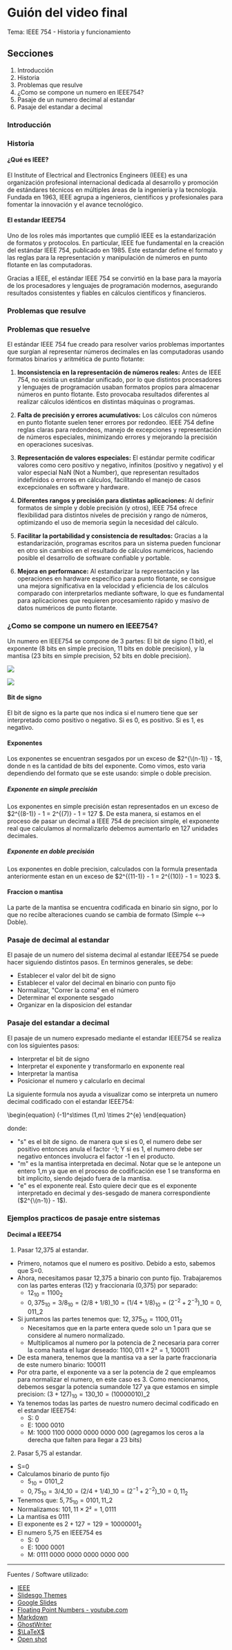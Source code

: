 # Guión del video final

Tema: IEEE 754 - Historia y funcionamiento

## Secciones

1. Introducción
2. Historia
3. Problemas que resulve
4. ¿Como se compone un numero en IEEE754?
5. Pasaje de un numero decimal al estandar
6. Pasaje del estandar a decimal

### Introducción

### Historia

#### ¿Qué es IEEE?

El Institute of Electrical and Electronics Engineers (IEEE) es una organización profesional internacional dedicada al desarrollo y promoción de estándares técnicos en múltiples áreas de la ingeniería y la tecnología. Fundada en 1963, IEEE agrupa a ingenieros, científicos y profesionales para fomentar la innovación y el avance tecnológico.

#### El estandar IEEE754

Uno de los roles más importantes que cumplió IEEE es la estandarización de formatos y protocolos. En particular, IEEE fue fundamental en la creación del estándar IEEE 754, publicado en 1985. Este estandar define el formato y las reglas para la representación y manipulación de números en punto flotante en las computadoras.

Gracias a IEEE, el estándar IEEE 754 se convirtió en la base para la mayoría de los procesadores y lenguajes de programación modernos, asegurando resultados consistentes y fiables en cálculos científicos y financieros.



### Problemas que resulve

### Problemas que resuelve

El estándar IEEE 754 fue creado para resolver varios problemas importantes que surgían al representar números decimales en las computadoras usando formatos binarios y aritmética de punto flotante:

1. **Inconsistencia en la representación de números reales:** Antes de IEEE 754, no existía un estándar unificado, por lo que distintos procesadores y lenguajes de programación usaban formatos propios para almacenar números en punto flotante. Esto provocaba resultados diferentes al realizar cálculos idénticos en distintas máquinas o programas.

2. **Falta de precisión y errores acumulativos:** Los cálculos con números en punto flotante suelen tener errores por redondeo. IEEE 754 define reglas claras para redondeos, manejo de excepciones y representación de números especiales, minimizando errores y mejorando la precisión en operaciones sucesivas.

3. **Representación de valores especiales:** El estándar permite codificar valores como cero positivo y negativo, infinitos (positivo y negativo) y el valor especial NaN (Not a Number), que representan resultados indefinidos o errores en cálculos, facilitando el manejo de casos excepcionales en software y hardware.

4. **Diferentes rangos y precisión para distintas aplicaciones:** Al definir formatos de simple y doble precisión (y otros), IEEE 754 ofrece flexibilidad para distintos niveles de precisión y rango de números, optimizando el uso de memoria según la necesidad del cálculo.

5. **Facilitar la portabilidad y consistencia de resultados:** Gracias a la estandarización, programas escritos para un sistema pueden funcionar en otro sin cambios en el resultado de cálculos numéricos, haciendo posible el desarrollo de software confiable y portable.

6. **Mejora en performance:** Al estandarizar la representación y las operaciones en hardware específico para punto flotante, se consigue una mejora significativa en la velocidad y eficiencia de los cálculos comparado con interpretarlos mediante software, lo que es fundamental para aplicaciones que requieren procesamiento rápido y masivo de datos numéricos de punto flotante.


### ¿Como se compone un numero en IEEE754?

Un numero en IEEE754 se compone de 3 partes: El bit de signo (1 bit), el exponente (8 bits en simple precision, 11 bits en doble precision), y la mantisa (23 bits en simple precision, 52 bits en doble precision).

![](images/sp_image.png)

![](images/dp_image.png)

#### Bit de signo

El bit de signo es la parte que nos indica si el numero tiene que ser interpretado como positivo o negativo. Si es 0, es positivo. Si es 1, es negativo.

#### Exponentes

Los exponentes se encuentran sesgados por un exceso de $2^{\(n-1)} - 1$, donde n es la cantidad de bits del exponente. Como vimos, esto varia dependiendo del formato que se este usando: simple o doble precision.

##### Exponente en simple precisión

Los exponentes en simple precisión estan representados en un exceso de $2^{\(8-1)} - 1 = 2^{\(7)} - 1 = 127 $. De esta manera, si estamos en el proceso de pasar un decimal a IEEE 754 de precision simple, el exponente real que calculamos al normalizarlo debemos aumentarlo en 127 unidades decimales.

##### Exponente en doble precisión

Los exponentes en doble precision, calculados con la formula presentada anteriormente estan en un exceso de $2^{\(11-1)} - 1 = 2^{\(10)} - 1 = 1023 $. 

#### Fraccion o mantisa

La parte de la mantisa se encuentra codificada en binario sin signo, por lo que no recibe alteraciones cuando se cambia de formato (Simple <--> Doble).

### Pasaje de decimal al estandar

El pasaje de un numero del sistema decimal al estandar IEEE754 se puede hacer siguiendo distintos pasos. En terminos generales, se debe:

+ Establecer el valor del bit de signo
+ Establecer el valor del decimal en binario con punto fijo
+ Normalizar, "Correr la coma" en el número
+ Determinar el exponente sesgado
+ Organizar en la disposicion del estandar

### Pasaje del estandar a decimal

El pasaje de un numero expresado mediante el estandar IEEE754 se realiza con los siguientes pasos: 

+ Interpretar el bit de signo
+ Interpretar el exponente y transformarlo en exponente real
+ Interpretar la mantisa
+ Posicionar el numero y calcularlo en decimal

La siguiente formula nos ayuda a visualizar como se interpreta un numero decimal codificado con el estandar IEEE754:

\begin{equation}
(-1)^s\times (1,m) \times 2^{e}
\end{equation}

donde:

+ "s" es el bit de signo. de manera que si es 0, el numero debe ser positivo entonces anula el factor -1; Y si es 1, el numero debe ser negativo entonces involucra el factor -1 en el producto.
+ "m" es la mantisa interpretada en decimal. Notar que se le antepone un entero 1,m ya que en el proceso de codificación ese 1 se transforma en bit implicito, siendo dejado fuera de la mantisa.
+ "e" es el exponente real. Esto quiere decir que es el exponente interpretado en decimal y des-sesgado de manera correspondiente ($2^{\(n-1)} - 1$).

### Ejemplos practicos de pasaje entre sistemas

#### Decimal a IEEE754

1) Pasar 12,375 al estandar.

+ Primero, notamos que el numero es positivo. Debido a esto, sabemos que S=0.
+ Ahora, necesitamos pasar 12,375 a binario con punto fijo. Trabajaremos con las partes enteras (12) y fraccionaria (0,375) por separado:
	+ $12_{10} = 1100_{2}$
	+ $0,375_{10} = 3/8_{10} = (2/8 + 1/8)\_{10} = (1/4 + 1/8)_{10} = (2^{-2} + 2^{-3})\_{10} = 0,011\_{2}$
+ Si juntamos las partes tenemos que: $12,375_{10} = 1100,011_{2}$
	+ Necesitamos que en la parte entera quede solo un 1 para que se considere al numero normalizado.
	+ Multiplicamos al numero por la potencia de 2 necesaria para correr la coma hasta el lugar deseado: $1100,011 \times 2³ = 1,100011$
+ De esta manera, tenemos que la mantisa va a ser la parte fraccionaria de este numero binario: $100011$
+ Por otra parte, el exponente va a ser la potencia de 2 que empleamos para normalizar el numero, en este caso es 3. Como mencionamos, debemos sesgar la potencia sumandole 127 ya que estamos en simple precision: $(3+127)_{10} = 130\_{10} = (1000 0010)\_{2}$
+ Ya tenemos todas las partes de nuestro numero decimal codificado en el estandar IEEE754:
	+ S: 0
	+ E: 1000 0010
	+ M: 1000 1100 0000 0000 0000 000 (agregamos los ceros a la derecha que falten para llegar a 23 bits)
	

2) Pasar 5,75 al estandar.

+ S=0
+ Calculamos binario de punto fijo
	+ $5_{10} = 0101\_{2}$
	+ $0,75_{10} = 3/4\_{10} = (2/4 + 1/4)\_{10} = (2^{-1} + 2^{-2})\_{10} = 0,11_{2}$
+ Tenemos que: $5,75_{10} = 0101,11\_{2}$
+ Normalizamos: $101,11 \times 2² = 1,0111$
+ La mantisa es $0111$
+ El exponente es $2+127 = 129 = 1000 0001_{2}$
+ El numero 5,75 en IEEE754 es
	+ S: 0
	+ E: 1000 0001
	+ M: 0111 0000 0000 0000 0000 000
	
---

Fuentes / Software utilizado:

+ [IEEE](https://www.ieee.org)
+ [Slidesgo Themes](slidesgo.com)
+ [Google Slides](https://workspace.google.com/products/slides/)
+ [Floating Point Numbers - youtube.com](https://youtu.be/PZRI1IfStY0)
+ [Markdown](https://www.markdownguide.org/)
+ [GhostWriter](https://ghostwriter.kde.org/)
+ [$\LaTeX$](https://www.latex-project.org/)
+ [Open shot](https://www.openshot.org/)